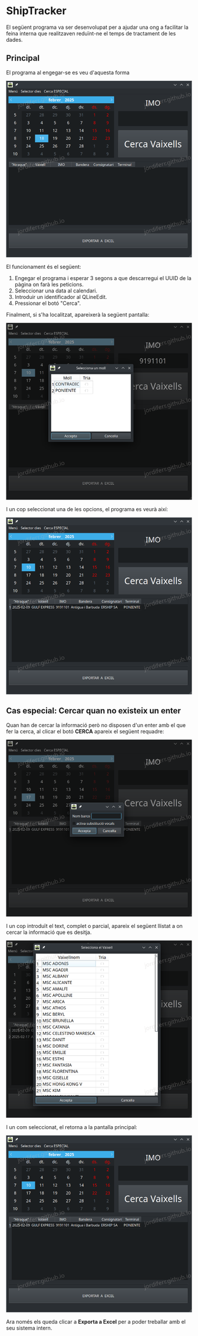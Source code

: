 # ShipTracker

El següent programa va ser desenvolupat per a ajudar una ong a facilitar la feina interna que realitzaven reduïnt-ne el temps de tractament de les dades.

## Principal

El programa al engegar-se es veu d'aquesta forma 

![Pantalla principal](pictures/principal.png)

El funcionament és el següent:

1. Engegar el programa i esperar 3 segons a que descarregui el UUID de la pàgina on farà les peticions.
2. Seleccionar una data al calendari.
3. Introduir un identificador al QLineEdit.
4. Pressionar el botó "Cerca".

Finalment, si s'ha localitzat, apareixerà la següent pantalla:

![Resultats general](pictures/cercant_imo.png)

I un cop seleccionat una de les opcions, el programa es veurà així:

![Resultat](pictures/vaixell_entrat.png)

## Cas especial: Cercar quan no existeix un enter

Quan han de cercar la informació però no disposen d'un enter amb el que fer la cerca, al clicar el botó **CERCA** apareix el següent requadre:

![Requadre cerca](pictures/cerca_per_nom_1.png)

I un cop introduït el text, complet o parcial, apareix el següent llistat a on cercar la informació que es desitja.

![Resultat cerca](pictures/cerca_per_nom_2.png)

I un com seleccionat, el retorna a la pantalla principal:

![Resultat](pictures/vaixell_entrat.png)

Ara només els queda clicar a **Exporta a Excel** per a poder treballar amb el seu sistema intern.